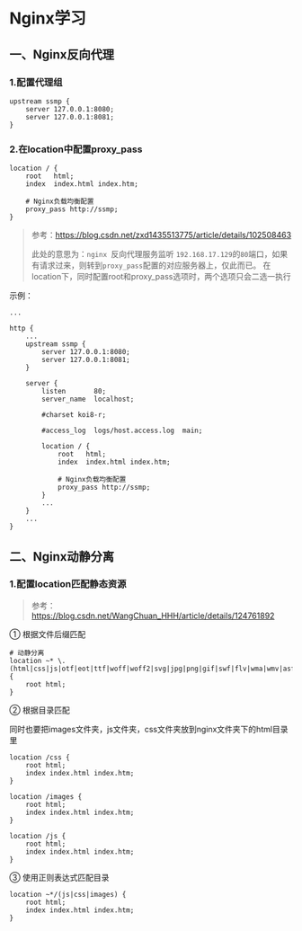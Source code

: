 # Nginx学习

## 一、Nginx反向代理



### 1.配置代理组

```
upstream ssmp {
    server 127.0.0.1:8080;
    server 127.0.0.1:8081;
}
```

### 2.在location中配置proxy_pass

```
location / {
    root   html;
    index  index.html index.htm;

    # Nginx负载均衡配置
    proxy_pass http://ssmp;
}
```

> 参考：https://blog.csdn.net/zxd1435513775/article/details/102508463
>
> 此处的意思为：`nginx `反向代理服务监听 `192.168.17.129`的`80`端口，如果有请求过来，则转到`proxy_pass`配置的对应服务器上，仅此而已。
> 在location下，同时配置root和proxy_pass选项时，两个选项只会二选一执行

示例：

```
...

http {
    ...
    upstream ssmp {
        server 127.0.0.1:8080;
	    server 127.0.0.1:8081;
    }

    server {
        listen       80;
        server_name  localhost;

        #charset koi8-r;

        #access_log  logs/host.access.log  main;

        location / {
            root   html;
            index  index.html index.htm;
            
	        # Nginx负载均衡配置
	        proxy_pass http://ssmp;
        }
	    ...
    }
	...
}

```

## 二、Nginx动静分离

### 1.配置location匹配静态资源

> 参考：https://blog.csdn.net/WangChuan_HHH/article/details/124761892

① 根据文件后缀匹配

```
# 动静分离
location ~* \.(html|css|js|otf|eot|ttf|woff|woff2|svg|jpg|png|gif|swf|flv|wma|wmv|asf|mp3|mp4|mmf|zip|rar|7z)$ {
    root html;
}
```

② 根据目录匹配

同时也要把images文件夹，js文件夹，css文件夹放到nginx文件夹下的html目录里

```
location /css {
    root html;
    index index.html index.htm;
}

location /images {
    root html;
    index index.html index.htm;
}

location /js {
    root html;
    index index.html index.htm;
}
```

③ 使用正则表达式匹配目录

```
location ~*/(js|css|images) {
    root html;
    index index.html index.htm;
}

```

